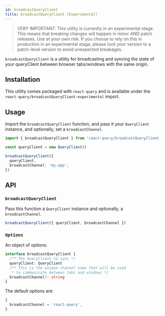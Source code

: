 ```yaml
---
id: broadcastQueryClient
title: broadcastQueryClient (Experimental)
---
```


> VERY IMPORTANT: This utility is currently in an experimental stage. This means that breaking changes will happen in minor AND patch releases. Use at your own risk. If you choose to rely on this in production in an experimental stage, please lock your version to a patch-level version to avoid unexpected breakages.

`broadcastQueryClient` is a utility for broadcasting and syncing the state of your queryClient between browser tabs/windows with the same origin.

## Installation

This utility comes packaged with `react-query` and is available under the `react-query/broadcastQueryClient-experimental` import.

## Usage

Import the `broadcastQueryClient` function, and pass it your `QueryClient` instance, and optionally, set a `broadcastChannel`.

```ts
import { broadcastQueryClient } from 'react-query/broadcastQueryClient-experimental'

const queryClient = new QueryClient()

broadcastQueryClient({
  queryClient,
  broadcastChannel: 'my-app',
})
```

## API

### `broadcastQueryClient`

Pass this function a `QueryClient` instance and optionally, a `broadcastChannel`.

```ts
broadcastQueryClient({ queryClient, broadcastChannel })
```

### `Options`

An object of options:

```ts
interface broadcastQueryClient {
  /** The QueryClient to sync */
  queryClient: QueryClient
  /** This is the unique channel name that will be used
   * to communicate between tabs and windows */
  broadcastChannel?: string
}
```

The default options are:

```ts
{
  broadcastChannel = 'react-query',
}
```
